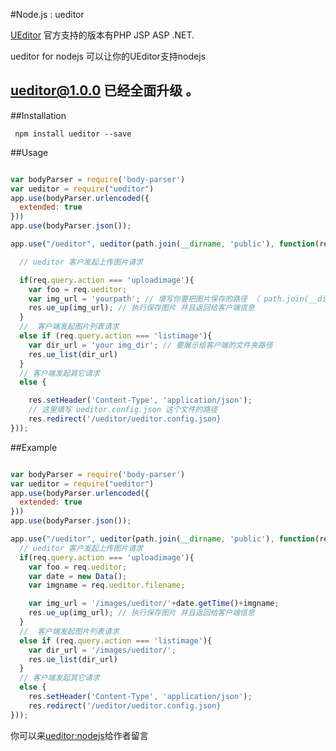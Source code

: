 #Node.js : ueditor


[UEditor](https://github.com/fex-team/ueditor) 官方支持的版本有PHP JSP ASP .NET.

ueditor for nodejs 可以让你的UEditor支持nodejs

## ueditor@1.0.0 已经全面升级 。

##Installation

```
 npm install ueditor --save

```


##Usage

```javascript

var bodyParser = require('body-parser')
var ueditor = require("ueditor")
app.use(bodyParser.urlencoded({
  extended: true
}))
app.use(bodyParser.json());

app.use("/ueditor", ueditor(path.join(__dirname, 'public'), function(req, res, next) {

  // ueditor 客户发起上传图片请求

  if(req.query.action === 'uploadimage'){
    var foo = req.ueditor;
    var img_url = 'yourpath'; // 填写你要把图片保存的路径 （ path.join(__dirname, 'public') 是根路径）
    res.ue_up(img_url); // 执行保存图片 并且返回给客户端信息
  }
  //  客户端发起图片列表请求
  else if (req.query.action === 'listimage'){
    var dir_url = 'your img_dir'; // 要展示给客户端的文件夹路径
    res.ue_list(dir_url)
  }
  // 客户端发起其它请求
  else {

    res.setHeader('Content-Type', 'application/json');
    // 这里填写 ueditor.config.json 这个文件的路径
    res.redirect('/ueditor/ueditor.config.json}
}));

```
##Example
```javascript

var bodyParser = require('body-parser')
var ueditor = require("ueditor")
app.use(bodyParser.urlencoded({
  extended: true
}))
app.use(bodyParser.json());

app.use("/ueditor", ueditor(path.join(__dirname, 'public'), function(req, res, next) {
  // ueditor 客户发起上传图片请求
  if(req.query.action === 'uploadimage'){
    var foo = req.ueditor;
    var date = new Data();
    var imgname = req.ueditor.filename;

    var img_url = '/images/ueditor/'+date.getTime()+imgname;
    res.ue_up(img_url); // 执行保存图片 并且返回给客户端信息
  }
  //  客户端发起图片列表请求
  else if (req.query.action === 'listimage'){
    var dir_url = '/images/ueditor/';
    res.ue_list(dir_url)
  }
  // 客户端发起其它请求
  else {
    res.setHeader('Content-Type', 'application/json');
    res.redirect('/ueditor/ueditor.config.json}
}));

```

你可以来[ueditor:nodejs](http://blog.netpi.me/nodejs/ueditor_nodejs)给作者留言

